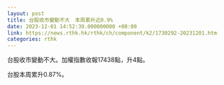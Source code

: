 ```yaml
---
layout: post
title: 台股收市變動不大　本周累升近0.9%
date: 2023-12-01 14:52:39.000000000 +08:00
link: https://news.rthk.hk/rthk/ch/component/k2/1730292-20231201.htm
categories: rthk
---
```


台股收市變動不大。加權指數收報17438點，升4點。

台股本周累升0.87%。
